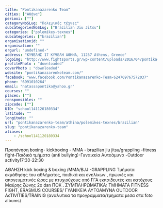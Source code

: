 ```yaml
---
title: "Pontikanazarenko Team"
cities: ["Αθήνα"]
perioxi: [""]
categoryNoSLug: "Πολεμικές τέχνες"
subcategoriesNoSLug: ["Brazilian Jiu Jitsu"]
categories: ["polemikes-texnes"]
subcategories: ["brazilian"]
organisationid: ""
organisation: ""
orgurl: "undefined-"
address: "ΚΥΨΕΛΗΣ 17 ΚΥΨΕΛΗ ΑΘΗΝΑ, 11257 Athens, Greece"
logoimg: "http://www.fightsports.gr/wp-content/uploads/2016/04/pontika-nazarenko-team-logo.jpg"
profilePhoto : "downloaded"
coverPhoto : "downloaded"
website: "pontikanazarenkoteam.com/"
facebook: "www.facebook.com/Pontikanazarenko-Team-624709767572037"
phone: "6991010264"
email: "natassapontika@yahoo.gr"
courses: ""
places: [""]
rensponsibles: ""
zipcode: [""]
UID: "school141120180334"
latitude: ""
longitude: ""
url: "pontikanazarenko-team/athina/polemikes-texnes/brazilian"
slug: "pontikanazarenko-team"
aliases:
    - /school141120180334
---
```



Προπόνηση boxing- kickboxing - MMA - brazilian jiu jitsu/grappling -fitness fight-Παιδικά τμήματα (anti bullying)-Γυναικεία Αυτοάμυνα -Outdoor activity17:30-22:30

ΑΘΛΗΣΗ kick boxing &amp; boxing /ΜΜΑ/BJJ -GRAPPLING Τμήματα εκμάθησης του αθλήματος, παιδικά και ενηλίκων , πρωινές και απογευματινές ώρες με πτυχιούχους από ΓΓΑ εκπαιδευτές και κατόχους Μαύρης ζώνης 2o dan ΠΟΚ . ΣΥΜΠΛΗΡΩΜΑΤΙΚΑ: ΤΜΗΜΑΤΑ FITNESS FIGHT, ERASMUS COURSES/ ΓΥΑΝΙΚΕΙΑ ΑΥΤΟΑΜΥΝΑ OUTDOOR AcTIVITIES/TRAINIG (αναλυτικα τα προγραμματα/τμηματα μεσα στα foto albums)